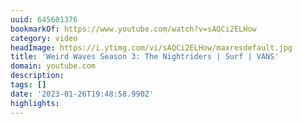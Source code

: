 ```yaml
---
uuid: 645601376
bookmarkOf: https://www.youtube.com/watch?v=sAQCi2ELHow
category: video
headImage: https://i.ytimg.com/vi/sAQCi2ELHow/maxresdefault.jpg
title: 'Weird Waves Season 3: The Nightriders | Surf | VANS'
domain: youtube.com
description:
tags: []
date: '2023-01-26T19:48:58.990Z'
highlights:
---
```



